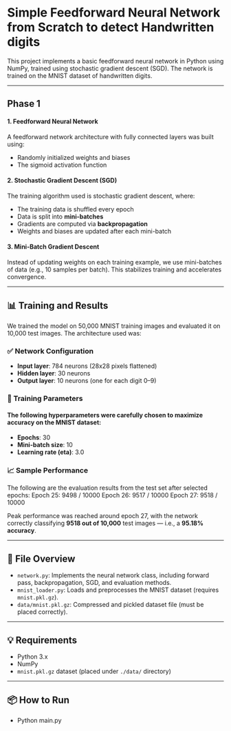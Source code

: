# Simple Feedforward Neural Network from Scratch to detect Handwritten digits

This project implements a basic feedforward neural network in Python using NumPy, trained using stochastic gradient descent (SGD). The network is trained on the MNIST dataset of handwritten digits.

---

##  Phase 1

#### 1. **Feedforward Neural Network**
A feedforward network architecture with fully connected layers was built using:
- Randomly initialized weights and biases
- The sigmoid activation function

#### 2. **Stochastic Gradient Descent (SGD)**
The training algorithm used is stochastic gradient descent, where:
- The training data is shuffled every epoch
- Data is split into **mini-batches**
- Gradients are computed via **backpropagation**
- Weights and biases are updated after each mini-batch

#### 3. **Mini-Batch Gradient Descent**
Instead of updating weights on each training example, we use mini-batches of data (e.g., 10 samples per batch). This stabilizes training and accelerates convergence.

---

## 📊 Training and Results

We trained the model on 50,000 MNIST training images and evaluated it on 10,000 test images. The architecture used was:

### ✅ Network Configuration
- **Input layer**: 784 neurons (28x28 pixels flattened)
- **Hidden layer**: 30 neurons
- **Output layer**: 10 neurons (one for each digit 0–9)

### 🔧 Training Parameters
#### The following hyperparameters were **carefully** chosen to maximize accuracy on the MNIST dataset:
- **Epochs**: 30
- **Mini-batch size**: 10
- **Learning rate (eta)**: 3.0

### 📈 Sample Performance
The following are the evaluation results from the test set after selected epochs:
Epoch 25: 9498 / 10000
Epoch 26: 9517 / 10000
Epoch 27: 9518 / 10000

Peak performance was reached around epoch 27, with the network correctly classifying **9518 out of 10,000** test images — i.e., a **95.18% accuracy**.

---

## 🧩 File Overview

- `network.py`: Implements the neural network class, including forward pass, backpropagation, SGD, and evaluation methods.
- `mnist_loader.py`: Loads and preprocesses the MNIST dataset (requires `mnist.pkl.gz`).
- `data/mnist.pkl.gz`: Compressed and pickled dataset file (must be placed correctly).

---

## 💡 Requirements

- Python 3.x
- NumPy
- `mnist.pkl.gz` dataset (placed under `./data/` directory)

---

## 📦 How to Run
- Python main.py

